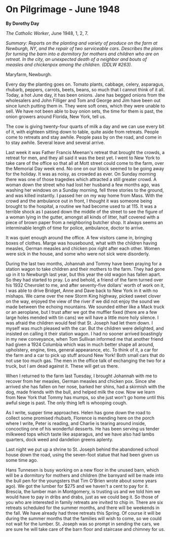 On Pilgrimage - June 1948
=========================

**By Dorothy Day**

*The Catholic Worker*, June 1948, 1, 2, 7.

*Summary: Reports on the planting and variety of produce on the farm at
Newburgh, NY, and the repair of two serviceable cars. Describes the
plans for turning the barn into a dormitory for mothers and children who
are on retreat. In the city, an unexpected death of a neighbor and bouts
of measles and chickenpox among the children. (DDLW \#263).*

Maryfarm, Newburgh.

Every day the planting goes on. Tomato plants, cabbage, celery,
asparagus, rhubarb, peppers, carrots, beets, beans, so much that I
cannot think of it all. Today, a hot June day, it has been onions. Jane
has begged onions from the wholesalers and John Filliger and Tom and
George and Jim have been out since lunch putting them in. They were soft
ones, which they were unable to sell. We have not been able to buy onion
sets, the time for them is past, the onion growers around Florida, New
York, tell us.

The cow is giving twenty-four quarts of milk a day and we can use every
bit of it, with eighteen sitting down to table, quite aside from
retreats. People come to retreats and stay awhile. People pass by on the
road, and come in to stay awhile. Several leave and several arrive.

Last week it was Father Francis Meenan's retreat that brought the
crowds, a retreat for men, and they all said it was the best yet. I went
to New York to take care of the office so that all at Mott street could
come to the farm, over the Memorial Day week end. No one on our block
seemed to be going away for the holiday. It was as noisy, as crowded as
ever. On Sunday morning there was one of those tragedies which attracted
a still greater crowd. A woman down the street who had lost her husband
a few months ago, was washing her windows on a Sunday morning, fell
three stories to the ground, and was killed instantly. I passed her on
my way home from Mass. With the crowd and the ambulance out in front, I
thought it was someone being brought to the hospital, a routine we had
become used to at 115. It was a terrible shock as I passed down the
middle of the street to see the figure of a woman lying in the gutter,
amongst all kinds of litter, half covered with a piece of brown paper
from a neighboring butcher shop. It always seems an interminable length
of time for police, ambulance, doctor to arrive.

It was quiet enough around the office. A few visitors came in, bringing
boxes of clothes. Marge was housebound, what with the children having
measles, German measles and chicken pox right after each other. Women
were sick in the house, and some who were not sick were disorderly.

During the last two months, Johannah and Tommy have been praying for a
station wagon to take children and their mothers to the farm. They had
gone up in it to Newburgh last year, but this year the old wagon has
fallen apart. So they had started to pray. Lo and behold, a friend of
the farm turned over his 1932 Chevrolet to me, and after seventy-five
dollars' worth of work on it, I was able to drive Bridget, Anne and Dave
back to New York in it with no mishaps. We came over the new Storm King
highway, picked sweet clover on the way, enjoyed the view of the river
if we did not enjoy the sound we made between the echoing mountains. We
sounded either like a Mack truck or an aeroplane, but I trust after we
got the muffler fixed (there are a few large holes mended with tin cans)
we will have a little more holy silence. I was afraid the children would
feel that St. Joseph had let them down. I myself was much pleased with
the car. But the children were delighted, and insisted on calling it
their station wagon. I had no sooner arrived boastingly in my new
conveyance, when Tom Sullivan informed me that another friend had given
a 1924 Columbia which was in much better shape all around, upholstery,
engine, tires, general appearance, etc. To think of it, a car for the
farm and a car to pick up stuff around New York! Both small cars that do
not use too much gas. The men in the office talk of exchanging the two
for a truck, but I am dead against it. These will get us there.

When I returned to the farm last Tuesday, I brought Johannah with me to
recover from her measles, German measles and chicken pox. Since she
arrived she has fallen on her nose, barked her shins, had a skirmish
with the dog, made friends with the bull, and helped milk the cow. Now
we learn from New York that Tommy has mumps, so she just won't go home
until this awful siege is past. The only thing left is whooping cough.

As I write, supper time approaches. Helen has gone down the road to
collect some promised rhubarb, Florence is mending here on the porch
where I write, Peter is reading, and Charlie is tearing around inside,
concocting one of his wonderful desserts. He has been serving us tender
milkweed tops which taste like asparagus, and we have also had lambs
quarters, dock weed and dandelion greens aplenty.

Last night we put up a shrine to St. Joseph behind the abandoned school
house down the road, using the seven-foot statue that had been given us
some time ago.

Hans Tunnesen is busy working on a new floor in the unused barn, which
will be a dormitory for mothers and children (the barnyard will be made
into the bull pen for the youngsters that Tim O'Brien wrote about some
years ago). We got the lumber for \$275 and we haven't a cent to pay for
it. Brescia, the lumber man in Montgomery, is trusting us and we told
him we would have to pay in dribs and drabs, just as we could beg it. So
those of you who are interested in family retreats are invited to chip
in. There are six retreats scheduled for the summer months, and there
will be weekends in the fall. We have already had three retreats this
Spring. Of course it will be during the summer months that the families
will wish to come, so we could not wait for the lumber. St. Joseph was
so prompt in sending the cars, we are sure he will take care of the barn
floor and staircase and chimney for us.
